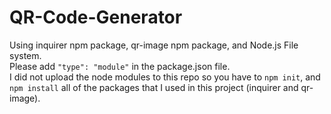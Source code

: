 # QR-Code-Generator
Using inquirer npm package, qr-image npm package, and Node.js File system.<br />
Please add ```"type": "module"``` in the package.json file.<br />
I did not upload the node modules to this repo so you have to ```npm init```, and ```npm install``` all of the packages that I used in this project (inquirer and qr-image).
